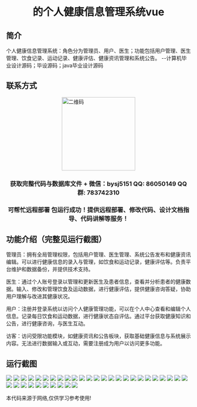 <p><h1 align="center">的个人健康信息管理系统vue</h1></p>

## 简介
个人健康信息管理系统：角色分为管理员、用户、医生；功能包括用户管理、医生管理、饮食记录、运动记录、健康评估、健康资讯管理和系统公告。    --计算机毕业设计源码；毕设源码；java毕业设计源码


## 联系方式
<img src="https://bs-1329754181.cos.ap-shanghai.myqcloud.com/wx.jpg" alt="二维码" style="display: block; margin: 0 auto;" width="200px">
<p><h3 align="center">获取完整代码与数据库文件 + 微信：bysj5151 QQ: 86050149 QQ群: 783742310</h3></p>
<p><h3 align="center">可帮忙远程部署 包运行成功！提供远程部署、修改代码、设计文档指导、代码讲解等服务！</h3></p>

## 功能介绍（完整见运行截图）
管理员：拥有全局管理权限，包括用户管理、医生管理、系统公告发布和健康资讯编辑。可以进行健康信息的录入与管理，如饮食和运动记录，健康评估等。负责平台维护和数据备份，并提供技术支持。

医生：通过个人账号登录以管理和更新医生及患者信息，查看并分析患者的健康数据。输入、修改和管理饮食及运动数据，进行健康评估，提供健康咨询答疑，协助用户理解与改进其健康状况。

用户：注册并登录系统以访问个人健康管理功能，可以在个人中心查看和编辑个人信息。记录每日饮食和运动数据，进行健康状态自评估。通过平台获取健康知识和公告，进行健康咨询，与医生互动。

访客：访问受限功能模块，如健康资讯和公告板块，获取基础健康信息与系统展示内容。无法进行数据输入或互动，需要注册成为用户以访问更多功能。


## 运行截图
![](https://bs-1329754181.cos.ap-shanghai.myqcloud.com/ssm/PersonalHealthInformationManagementSystem/img/001.jpg)
![](https://bs-1329754181.cos.ap-shanghai.myqcloud.com/ssm/PersonalHealthInformationManagementSystem/img/002.jpg)
![](https://bs-1329754181.cos.ap-shanghai.myqcloud.com/ssm/PersonalHealthInformationManagementSystem/img/003.jpg)
![](https://bs-1329754181.cos.ap-shanghai.myqcloud.com/ssm/PersonalHealthInformationManagementSystem/img/004.jpg)
![](https://bs-1329754181.cos.ap-shanghai.myqcloud.com/ssm/PersonalHealthInformationManagementSystem/img/005.jpg)
![](https://bs-1329754181.cos.ap-shanghai.myqcloud.com/ssm/PersonalHealthInformationManagementSystem/img/006.jpg)
![](https://bs-1329754181.cos.ap-shanghai.myqcloud.com/ssm/PersonalHealthInformationManagementSystem/img/007.jpg)
![](https://bs-1329754181.cos.ap-shanghai.myqcloud.com/ssm/PersonalHealthInformationManagementSystem/img/008.jpg)
![](https://bs-1329754181.cos.ap-shanghai.myqcloud.com/ssm/PersonalHealthInformationManagementSystem/img/009.jpg)
![](https://bs-1329754181.cos.ap-shanghai.myqcloud.com/ssm/PersonalHealthInformationManagementSystem/img/010.jpg)
![](https://bs-1329754181.cos.ap-shanghai.myqcloud.com/ssm/PersonalHealthInformationManagementSystem/img/011.jpg)
![](https://bs-1329754181.cos.ap-shanghai.myqcloud.com/ssm/PersonalHealthInformationManagementSystem/img/012.jpg)
![](https://bs-1329754181.cos.ap-shanghai.myqcloud.com/ssm/PersonalHealthInformationManagementSystem/img/013.jpg)
![](https://bs-1329754181.cos.ap-shanghai.myqcloud.com/ssm/PersonalHealthInformationManagementSystem/img/014.jpg)
![](https://bs-1329754181.cos.ap-shanghai.myqcloud.com/ssm/PersonalHealthInformationManagementSystem/img/015.jpg)
![](https://bs-1329754181.cos.ap-shanghai.myqcloud.com/ssm/PersonalHealthInformationManagementSystem/img/016.jpg)
![](https://bs-1329754181.cos.ap-shanghai.myqcloud.com/ssm/PersonalHealthInformationManagementSystem/img/017.jpg)
![](https://bs-1329754181.cos.ap-shanghai.myqcloud.com/ssm/PersonalHealthInformationManagementSystem/img/018.jpg)
![](https://bs-1329754181.cos.ap-shanghai.myqcloud.com/ssm/PersonalHealthInformationManagementSystem/img/019.jpg)
![](https://bs-1329754181.cos.ap-shanghai.myqcloud.com/ssm/PersonalHealthInformationManagementSystem/img/020.jpg)
![](https://bs-1329754181.cos.ap-shanghai.myqcloud.com/ssm/PersonalHealthInformationManagementSystem/img/021.jpg)
![](https://bs-1329754181.cos.ap-shanghai.myqcloud.com/ssm/PersonalHealthInformationManagementSystem/img/022.jpg)
![](https://bs-1329754181.cos.ap-shanghai.myqcloud.com/ssm/PersonalHealthInformationManagementSystem/img/023.jpg)
![](https://bs-1329754181.cos.ap-shanghai.myqcloud.com/ssm/PersonalHealthInformationManagementSystem/img/024.jpg)
![](https://bs-1329754181.cos.ap-shanghai.myqcloud.com/ssm/PersonalHealthInformationManagementSystem/img/025.jpg)
![](https://bs-1329754181.cos.ap-shanghai.myqcloud.com/ssm/PersonalHealthInformationManagementSystem/img/026.jpg)
![](https://bs-1329754181.cos.ap-shanghai.myqcloud.com/ssm/PersonalHealthInformationManagementSystem/img/027.jpg)
![](https://bs-1329754181.cos.ap-shanghai.myqcloud.com/ssm/PersonalHealthInformationManagementSystem/img/028.jpg)
![](https://bs-1329754181.cos.ap-shanghai.myqcloud.com/ssm/PersonalHealthInformationManagementSystem/img/029.jpg)
![](https://bs-1329754181.cos.ap-shanghai.myqcloud.com/ssm/PersonalHealthInformationManagementSystem/img/030.jpg)
![](https://bs-1329754181.cos.ap-shanghai.myqcloud.com/ssm/PersonalHealthInformationManagementSystem/img/031.jpg)
![](https://bs-1329754181.cos.ap-shanghai.myqcloud.com/ssm/PersonalHealthInformationManagementSystem/img/032.jpg)
![](https://bs-1329754181.cos.ap-shanghai.myqcloud.com/ssm/PersonalHealthInformationManagementSystem/img/033.jpg)
![](https://bs-1329754181.cos.ap-shanghai.myqcloud.com/ssm/PersonalHealthInformationManagementSystem/img/034.jpg)
![](https://bs-1329754181.cos.ap-shanghai.myqcloud.com/ssm/PersonalHealthInformationManagementSystem/img/035.jpg)

<p>本代码来源于网络,仅供学习参考使用!</p>
